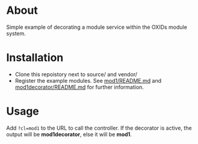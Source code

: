 # About 
Simple example of decorating a module service within the OXIDs module system.  

# Installation
- Clone this repoistory next to source/ and vendor/
- Register the example modules. See [mod1/README.md](repo/oxs/mod1/README.md) and [mod1decorator/README.md](repo/oxs/mod1decorator/README.md) for further information.

# Usage
Add `?cl=mod1` to the URL to call the controller. If the decorator is active, the output will be **mod1decorator**, else it will be **mod1**.
